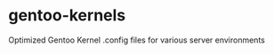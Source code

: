 gentoo-kernels
==============

Optimized Gentoo Kernel .config files for various server environments
